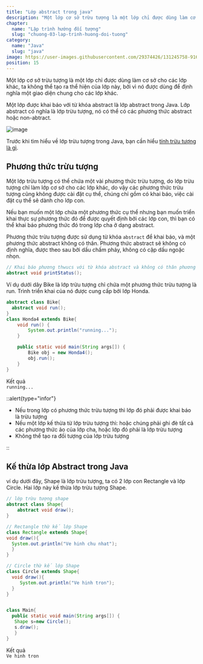 ```yaml
---
title: "Lớp abstract trong java"
description: "Một lớp cơ sở trừu tượng là một lớp chỉ được dùng làm cơ sở cho các lớp khác, ta không thể tạo ra thể hiện của lớp này, bởi vì nó được dùng để định nghĩa một giao diện chung cho các lớp khác"
chapter:
  name: "Lập trình hướng đối tượng"
  slug: "chuong-03-lap-trinh-huong-doi-tuong"
category:
  name: "Java"
  slug: "java"
image: https://user-images.githubusercontent.com/29374426/131245758-916ed8f2-11d1-4808-b7d4-d1890ad3cc1c.png
position: 15
---
```


Một lớp cơ sở trừu tượng là một lớp chỉ được dùng làm cơ sở cho các lớp khác, ta không thể tạo ra thể hiện của lớp này, bởi vì nó được dùng để định nghĩa một giao diện chung cho các lớp khác.

Một lớp được khai báo với từ khóa abstract là lớp abstract trong Java. Lớp abstract có nghĩa là lớp trừu tượng, nó có thể có các phương thức abstract hoặc non-abtract.

![image](https://user-images.githubusercontent.com/29374426/131245758-916ed8f2-11d1-4808-b7d4-d1890ad3cc1c.png)

Trước khi tìm hiểu về lớp trừu tượng trong Java, bạn cần hiểu [tính trừu tượng là gì](/bai-viet/java/tinh-truu-tuong-trong-java).

## Phương thức trừu tượng

Một lớp trừu tượng có thể chứa một vài phương thức trừu tượng, do lớp trừu tượng chỉ làm lớp cơ sở cho các lớp khác, do vậy các phương thức trừu tượng cũng không được cài đặt cụ thể, chúng chỉ gồm có khai báo, việc cài đặt cụ thể sẽ dành cho lớp con.

Nếu bạn muốn một lớp chứa một phương thức cụ thể nhưng bạn muốn triển khai thực sự phương thức đó để được quyết định bởi các lớp con, thì bạn có thể khai báo phương thức đó trong lớp cha ở dạng abstract.

Phương thức trừu tượng được sử dụng từ khóa `abstract` để khai báo, và một phương thức abstract không có thân. Phương thức abstract sẽ không có định nghĩa, được theo sau bởi dấu chấm phảy, không có cặp dấu ngoặc nhọn.

<content-example />

```java
// Khai báo phương thwucs với từ khóa abstract và không có thân phương thức
abstract void printStatus();
```

<div class="example">Ví dụ dưới dây Bike là lớp trừu tượng chỉ chứa một phương thức trừu tượng là run. Trình triển khai của nó được cung cấp bởi lớp Honda.</div>

```java
abstract class Bike{
  abstract void run();
}
class Honda4 extends Bike{
    void run() {
        System.out.println("running...");
    }

    public static void main(String args[]) {
        Bike obj = new Honda4();
        obj.run();
    }
}
```

<div class="window">
  <div class="window-header">
    <div class="action-buttons"></div>
    <span class="title-popup">Kết quả</span>
  </div>
  <div class="window-body">
    <code>running...</code>
    </div>
</div>

::alert{type="infor"}

<ul>
  <li>Nếu trong lớp có phương thức trừu tượng thì lớp đó phải được khai báo là trừu tượng</li>
  <li>Nếu một lớp kế thừa từ lớp trừu tượng thì: hoặc chúng phải ghi đè tất cả các phương thức ảo của lớp cha, hoặc lớp đó phải là lớp trừu tượng</li>
  <li>Không thể tạo ra đối tượng của lớp trừu tượng</li>
</ul>
::

## Kế thừa lớp Abstract trong Java

<div class="example">
ví dụ dưới đây, Shape là lớp trừu tượng, ta có 2 lớp con Rectangle và lớp Circle. Hai lớp này kế thừa lớp trừu tượng Shape.
</div>

```java
// lớp trừu tượng shape
abstract class Shape{
    abstract void draw();
}

// Rectangle thừ kế lớp Shape
class Rectangle extends Shape{
void draw(){
  System.out.println("Ve hinh chu nhat");
  }
}

// Circle thừ kế lớp Shape
class Circle extends Shape{
  void draw(){
     System.out.println("Ve hinh tron");
  }
}


class Main{
  public static void main(String args[]) {
   Shape s=new Circle();
   s.draw();
   }
}
```

<div class="window">
  <div class="window-header">
    <div class="action-buttons"></div>
    <span class="title-popup">Kết quả</span>
  </div>
  <div class="window-body">
    <code>Ve hinh tron</code>
    </div>
</div>
